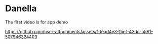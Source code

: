 # Danella
The first video is for app demo


https://github.com/user-attachments/assets/10ead4e3-15ef-42dc-a581-507946324403

